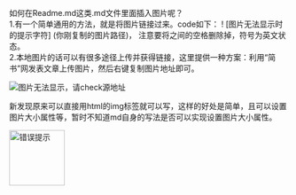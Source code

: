 如何在Readme.md这类.md文件里面插入图片呢？  
1.有一个简单通用的方法，就是将图片链接过来。code如下：
! [图片无法显示时的提示字符] (你刚复制的图片路径)， 注意要将之间的空格删除掉，符号为英文状态。  
2.本地图片的话可以有很多途径上传并获得链接，这里提供一种方案：利用“简书”网发表文章上传图片，然后右键复制图片地址即可。

![图片无法显示，请check源地址](https://upload-images.jianshu.io/upload_images/16784779-8d050ece5da8f7c3.jpg?imageMogr2/auto-orient/strip%7CimageView2/2/w/200)

  
 新发现原来可以直接用html的img标签就可以写，这样的好处是简单，且可以设置图片大小属性等，暂时不知道md自身的写法是否可以实现设置图片大小属性。  
 
<img alt="错误提示" src="https://upload-images.jianshu.io/upload_images/16784779-8d050ece5da8f7c3.jpg?imageMogr2/auto-orient/strip%7CimageView2/2/w/1240" width="100px" >

